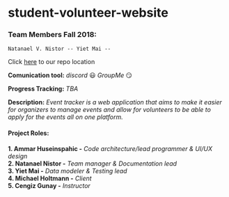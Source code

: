 # student-volunteer-website

### Team Members Fall 2018:
    Natanael V. Nistor -- Yiet Mai --

Click [here](https://github.com/soft-eng-practicum/event-tracker)  to  our repo location

**Comunication tool:** _discord_ :smiley: _GroupMe_ :smirk:  

**Progress Tracking:**  _TBA_

 **Description:**
_Event tracker is a web application that aims to make it easier for organizers to manage events and allow for volunteers to be able to apply for the events all on one platform._

#### Project Roles:
**1. Ammar Huseinspahic -** _Code architecture/lead programmer & UI/UX design_   
 **2. Natanael Nistor -** _Team manager & Documentation lead_   
 **3. Yiet Mai -** _Data modeler & Testing lead_   
 **4. Michael Holtmann -** _Client_   
 **5. Cengiz Gunay -** _Instructor_